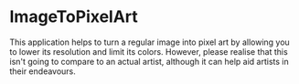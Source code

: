 # ImageToPixelArt
This application helps to turn a regular image into pixel art by allowing you to lower its resolution and limit its colors. However, please realise that this isn't going to compare to an actual artist, although it can help aid artists in their endeavours.
